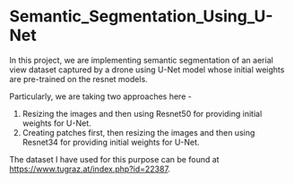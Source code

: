 # Semantic_Segmentation_Using_U-Net

In this project, we are implementing semantic segmentation of an aerial view dataset captured by a drone using U-Net model whose initial weights are pre-trained on the resnet models.

Particularly, we are taking two approaches here - 
1. Resizing the images and then using Resnet50 for providing initial weights for U-Net.
2. Creating patches first, then resizing the images and then using Resnet34 for providing initial weights for U-Net.

The dataset I have used for this purpose can be found at https://www.tugraz.at/index.php?id=22387.
